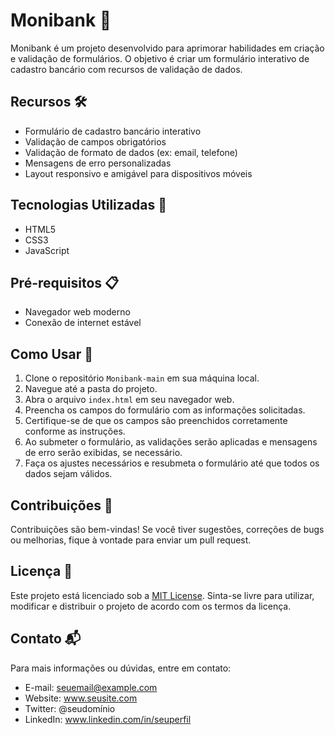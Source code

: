 # Monibank 🏦

Monibank é um projeto desenvolvido para aprimorar habilidades em criação e validação de formulários. O objetivo é criar um formulário interativo de cadastro bancário com recursos de validação de dados.

## Recursos 🛠️

- Formulário de cadastro bancário interativo
- Validação de campos obrigatórios
- Validação de formato de dados (ex: email, telefone)
- Mensagens de erro personalizadas
- Layout responsivo e amigável para dispositivos móveis

## Tecnologias Utilizadas 🚀

- HTML5
- CSS3
- JavaScript

## Pré-requisitos 📋

- Navegador web moderno
- Conexão de internet estável

## Como Usar 📝

1. Clone o repositório `Monibank-main` em sua máquina local.
2. Navegue até a pasta do projeto.
3. Abra o arquivo `index.html` em seu navegador web.
4. Preencha os campos do formulário com as informações solicitadas.
5. Certifique-se de que os campos são preenchidos corretamente conforme as instruções.
6. Ao submeter o formulário, as validações serão aplicadas e mensagens de erro serão exibidas, se necessário.
7. Faça os ajustes necessários e resubmeta o formulário até que todos os dados sejam válidos.

## Contribuições 🤝

Contribuições são bem-vindas! Se você tiver sugestões, correções de bugs ou melhorias, fique à vontade para enviar um pull request.

## Licença 📜

Este projeto está licenciado sob a [MIT License](LICENSE). Sinta-se livre para utilizar, modificar e distribuir o projeto de acordo com os termos da licença.

## Contato 📬

Para mais informações ou dúvidas, entre em contato:

- E-mail: seuemail@example.com
- Website: www.seusite.com
- Twitter: @seudomínio
- LinkedIn: www.linkedin.com/in/seuperfil
